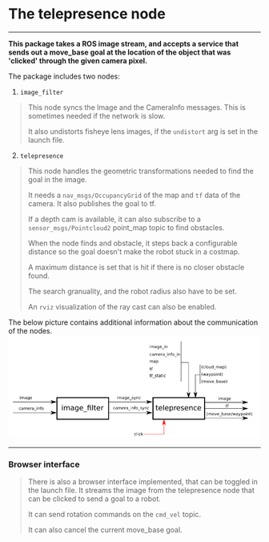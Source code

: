 The telepresence node
===

---

**This package takes a ROS image stream, and accepts a service that sends out a
move_base goal at the location of the object that was 'clicked' through the given camera pixel.**

The package includes two nodes:
1. `image_filter`
> This node syncs the Image and the CameraInfo messages.
> This is sometimes needed if the network is slow.
> 
> It also undistorts fisheye lens images, if the `undistort` arg is set in the launch file.
2. `telepresence`
> This node handles the geometric transformations needed to find the goal in the image.
> 
> It needs a `nav_msgs/OccupancyGrid` of the map and `tf` data of the camera.
> It also publishes the goal to tf.
> 
> If a depth cam is available, it can also subscribe to a `sensor_msgs/Pointcloud2` point_map topic
> to find obstacles.
> 
> When the node finds and obstacle, it steps back a configurable distance so the goal
> doesn't make the robot stuck in a costmap.
> 
> A maximum distance is set that is hit if there is no closer obstacle found.
> 
> The search granuality, and the robot radius also have to be set.
> 
> An `rviz` visualization of the ray cast can also be enabled.


The below picture contains additional information about the communication of the nodes.
![publications and subscriptions of the telepresence package](/telepresence_comms.png "publications and subscriptions of the telepresence package")

---

### Browser interface
> There is also a browser interface implemented, that can be toggled in the launch file.
> It streams the image from the telepresence node that can be clicked to send a goal to a robot.
> 
> It can send rotation commands on the `cmd_vel` topic.
> 
> It can also cancel the current move_base goal.
